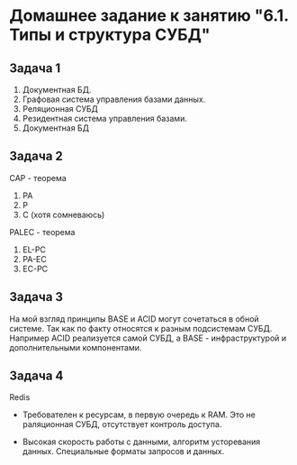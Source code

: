 # Домашнее задание к занятию "6.1. Типы и структура СУБД"

## Задача 1
1. Документная БД.
1. Графовая система управления базами данных.
1. Реляционная СУБД
1. Резидентная система управления базами.
1. Документная БД

## Задача 2
CAP - теорема
1. PA
1. P
1. C (хотя сомневаюсь)  

PALEC - теорема
1. EL-PC
1. PA-EC
1. EC-PC



## Задача 3
На мой взгляд принципы BASE и ACID могут сочетаться в обной системе. Так как по факту относятся к разным подсистемам СУБД. 
Например ACID реализуется самой СУБД, а BASE - инфраструктурой и дополнительными компонентами.

## Задача 4
Redis
- Требователен к ресурсам, в первую очередь к RAM. Это не раляционная СУБД, отсутствует контроль доступа.
+ Высокая скорость работы с данными, алгоритм усторевания данных. Специальные форматы запросов и данных.
